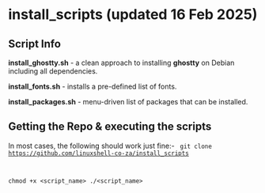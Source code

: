 # install_scripts (updated 16 Feb 2025)

## Script Info

**install_ghostty.sh** - a clean approach to installing **ghostty** on Debian including all dependencies.

**install_fonts.sh** - installs a pre-defined list of fonts.

**install_packages.sh** - menu-driven list of packages that can be installed.


## Getting the Repo & executing the scripts
In most cases, the following should work just fine:-
<code>
git clone https://github.com/linuxshell-co-za/install_scripts

chmod +x <script_name>
./<script_name>
</code>
